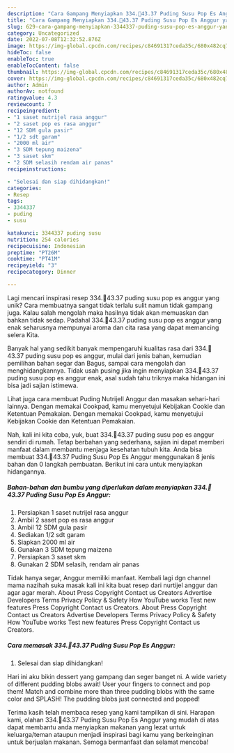 ```yaml
---
description: "Cara Gampang Menyiapkan 334.🥰43.37 Puding Susu Pop Es Anggur yang Mantap"
title: "Cara Gampang Menyiapkan 334.🥰43.37 Puding Susu Pop Es Anggur yang Mantap"
slug: 629-cara-gampang-menyiapkan-3344337-puding-susu-pop-es-anggur-yang-mantap
category: Uncategorized
date: 2022-07-08T12:32:52.876Z
image: https://img-global.cpcdn.com/recipes/c84691317ceda35c/680x482cq70/3344337-puding-susu-pop-es-anggur-foto-resep-utama.jpg
hideToc: false
enableToc: true
enableTocContent: false
thumbnail: https://img-global.cpcdn.com/recipes/c84691317ceda35c/680x482cq70/3344337-puding-susu-pop-es-anggur-foto-resep-utama.jpg
cover: https://img-global.cpcdn.com/recipes/c84691317ceda35c/680x482cq70/3344337-puding-susu-pop-es-anggur-foto-resep-utama.jpg
author: Admin
authorAv: notfound
ratingvalue: 4.3
reviewcount: 7
recipeingredient:
- "1 saset nutrijel rasa anggur"
- "2 saset pop es rasa anggur"
- "12 SDM gula pasir"
- "1/2 sdt garam"
- "2000 ml air"
- "3 SDM tepung maizena"
- "3 saset skm"
- "2 SDM selasih rendam air panas"
recipeinstructions:

- "Selesai dan siap dihidangkan!"
categories:
- Resep
tags:
- 3344337
- puding
- susu

katakunci: 3344337 puding susu 
nutrition: 254 calories
recipecuisine: Indonesian
preptime: "PT26M"
cooktime: "PT41M"
recipeyield: "3"
recipecategory: Dinner

---
```





Lagi mencari inspirasi resep 334.🥰43.37 puding susu pop es anggur yang unik? Cara membuatnya sangat tidak terlalu sulit namun tidak gampang juga. Kalau salah mengolah maka hasilnya tidak akan memuaskan dan bahkan tidak sedap. Padahal 334.🥰43.37 puding susu pop es anggur yang enak seharusnya mempunyai aroma dan cita rasa yang dapat memancing selera Kita.





Banyak hal yang sedikit banyak mempengaruhi kualitas rasa dari 334.🥰43.37 puding susu pop es anggur, mulai dari jenis bahan, kemudian pemilihan bahan segar dan Bagus, sampai cara mengolah dan menghidangkannya. Tidak usah pusing jika ingin menyiapkan 334.🥰43.37 puding susu pop es anggur enak,      asal sudah tahu triknya maka hidangan ini bisa jadi sajian istimewa.














Lihat juga cara membuat Puding Nutrijell Anggur dan masakan sehari-hari lainnya. Dengan memakai Cookpad, kamu menyetujui Kebijakan Cookie dan Ketentuan Pemakaian. Dengan memakai Cookpad, kamu menyetujui Kebijakan Cookie dan Ketentuan Pemakaian.






Nah, kali ini kita coba, yuk, buat 334.🥰43.37 puding susu pop es anggur sendiri di rumah. Tetap berbahan yang sederhana, sajian ini dapat memberi manfaat dalam membantu menjaga kesehatan tubuh kita. Anda bisa membuat 334.🥰43.37 Puding Susu Pop Es Anggur menggunakan 8 jenis bahan dan 0 langkah pembuatan. Berikut ini cara untuk menyiapkan hidangannya.

<!--inarticleads1-->

##### Bahan-bahan dan bumbu yang diperlukan dalam menyiapkan 334.🥰43.37 Puding Susu Pop Es Anggur:

1. Persiapkan 1 saset nutrijel rasa anggur
1. Ambil 2 saset pop es rasa anggur
1. Ambil 12 SDM gula pasir
1. Sediakan 1/2 sdt garam
1. Siapkan 2000 ml air
1. Gunakan 3 SDM tepung maizena
1. Persiapkan 3 saset skm
1. Gunakan 2 SDM selasih, rendam air panas


Tidak hanya segar, Anggur memiliki manfaat. Kembali lagi dgn channel mama nazihah suka masak kali ini kita buat resep dari nurtijel anggur dan agar agar merah. About Press Copyright Contact us Creators Advertise Developers Terms Privacy Policy &amp; Safety How YouTube works Test new features Press Copyright Contact us Creators. About Press Copyright Contact us Creators Advertise Developers Terms Privacy Policy &amp; Safety How YouTube works Test new features Press Copyright Contact us Creators. 

<!--inarticleads2-->

##### Cara memasak 334.🥰43.37 Puding Susu Pop Es Anggur:


1. Selesai dan siap dihidangkan!

Hari ini aku bikin dessert yang gampang dan seger banget ni. A wide variety of different pudding blobs await! User your fingers to connect and pop them! Match and combine more than three pudding blobs with the same color and SPLASH! The pudding blobs just connected and popped! 

Terima kasih telah membaca resep yang kami tampilkan di sini. Harapan kami, olahan 334.🥰43.37 Puding Susu Pop Es Anggur yang mudah di atas dapat membantu anda menyiapkan makanan yang lezat untuk keluarga/teman ataupun menjadi inspirasi bagi kamu yang berkeinginan untuk berjualan makanan. Semoga bermanfaat dan selamat mencoba!
